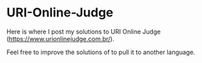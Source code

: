 # URI-Online-Judge
Here is where I post my solutions to URI Online Judge (https://www.urionlinejudge.com.br/).

Feel free to improve the solutions of to pull it to another language.
